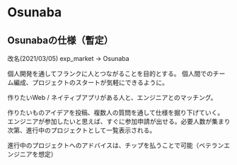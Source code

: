 # Osunaba
## Osunabaの仕様（暫定）

改名(2021/03/05)
exp_market → Osunaba

個人開発を通してフランクに人とつながることを目的とする。
個人間でのチーム編成、プロジェクトのスタートが気軽にできるように。

作りたいWeb / ネイティブアプリがある人と、エンジニアとのマッチング。

作りたいものアイデアを投稿、複数人の質問を通して仕様を掘り下げていく。
エンジニアが参加したいと思えば、すぐに参加申請が出せる。必要人数が集まり次第、進行中のプロジェクトとして一覧表示される。

進行中のプロジェクトへのアドバイスは、チップを払うことで可能（ベテランエンジニアを想定）
